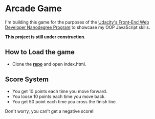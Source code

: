 # Arcade Game

I'm building this game for the purposes of the [Udacity's Front-End Web Developer Nanodegree Program](https://www.udacity.com/course/front-end-web-developer-nanodegree--nd001) to showcase my OOP JavaScript skills.

**This project is still under construction.**

## How to Load the game

- Clone the **[repo](https://github.com/anastasioscho/udacity-arcade-game)** and open index.html.

## Score System

- You get 10 points each time you move forward.
- You loose 10 points each time you move back.
- You get 50 point each time you cross the finish line.

Don't worry, you can't get a negative score!